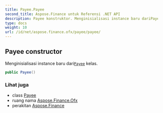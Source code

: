 ```yaml
---
title: Payee.Payee
second_title: Aspose.Finance untuk Referensi .NET API
description: Payee konstruktor. Menginisialisasi instance baru dariPayee kelas.
type: docs
weight: 10
url: /id/net/aspose.finance.ofx/payee/payee/
---
```

## Payee constructor

Menginisialisasi instance baru dari[`Payee`](../) kelas.

```csharp
public Payee()
```

### Lihat juga

* class [Payee](../)
* ruang nama [Aspose.Finance.Ofx](../../payee/)
* perakitan [Aspose.Finance](../../../)


